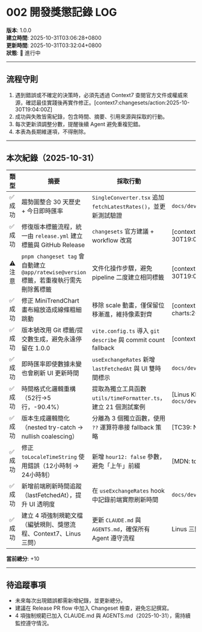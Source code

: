 # 002 開發獎懲記錄 LOG

**版本**: 1.0.0  
**建立時間**: 2025-10-31T03:06:28+0800  
**更新時間**: 2025-10-31T03:32:04+0800  
**狀態**: 🔄 進行中

---

## 流程守則

1. 遇到錯誤或不確定的決策時，必須先透過 Context7 查閱官方文件或權威來源，確認最佳實踐後再實作修正。[context7:changesets/action:2025-10-30T19:04:00Z]
2. 成功與失敗皆需紀錄，包含時間、摘要、引用來源與採取的行動。
3. 每次更新須調整分數，提醒後續 Agent 避免重複犯錯。
4. 本表為長期維運項，不得刪除。

---

## 本次紀錄（2025-10-31）

| 類型    | 摘要                                                                                   | 採取行動                                                        | 依據                                                                    | 分數 |
| ------- | -------------------------------------------------------------------------------------- | --------------------------------------------------------------- | ----------------------------------------------------------------------- | ---- |
| ✅ 成功 | 趨勢圖整合 30 天歷史 + 今日即時匯率                                                    | `SingleConverter.tsx` 追加 `fetchLatestRates()`，並更新測試驗證 | `docs/dev/001_exchange_rate_data_strategy.md`                           | +1   |
| ✅ 成功 | 修復版本標籤流程，統一由 `release.yml` 建立標籤與 GitHub Release                       | `changesets` 官方建議 + workflow 改寫                           | [context7:changesets/changesets:2025-10-30T19:04:30Z]                   | +1   |
| ⚠️ 注意 | `pnpm changeset tag` 會自動建立 `@app/ratewise@version` 標籤，若重複執行需先刪除舊標籤 | 文件化操作步驟，避免 pipeline 二度建立相同標籤                  | [context7:changesets/changesets:2025-10-30T19:04:30Z]                   | 0    |
| ✅ 成功 | 修正 MiniTrendChart 畫布縮放造成線條粗細跳動                                           | 移除 scale 動畫，僅保留位移漸進，維持像素對齊                   | [context7:tradingview/lightweight-charts:2025-10-31T03:05:00Z]          | +1   |
| ✅ 成功 | 版本號改用 Git 標籤/提交數生成，避免永遠停留在 1.0.0                                   | `vite.config.ts` 導入 `git describe` 與 commit count fallback   | [context7:git/git:2025-10-31T03:07:00Z]                                 | +1   |
| ✅ 成功 | 即時匯率即使數據未變也會刷新 UI 更新時間                                               | `useExchangeRates` 新增 `lastFetchedAt` 與 UI 雙時間標示        | `docs/dev/001_exchange_rate_data_strategy.md`                           | +1   |
| ✅ 成功 | 時間格式化邏輯重構（52行→5行，-90.4%）                                                 | 提取為獨立工具函數 `utils/timeFormatter.ts`，建立 21 個測試案例 | [Linus KISS principle] + `docs/dev/003_ui_transparency_improvements.md` | +1   |
| ✅ 成功 | 版本生成邏輯簡化（nested try-catch → nullish coalescing）                              | 分離為 3 個獨立函數，使用 `??` 運算符串接 fallback 策略         | [TC39: Nullish Coalescing] + Linus 好品味原則                           | +1   |
| ✅ 成功 | 修正 `toLocaleTimeString` 使用錯誤（12小時制 → 24小時制）                              | 新增 `hour12: false` 參數，避免「上午」前綴                     | [MDN: toLocaleTimeString] + 測試驅動修復                                | +1   |
| ✅ 成功 | 新增前端刷新時間追蹤（lastFetchedAt），提升 UI 透明度                                  | 在 `useExchangeRates` hook 中記錄前端實際刷新時間               | `docs/dev/001_exchange_rate_data_strategy.md`                           | +1   |
| ✅ 成功 | 建立 4 項強制規範文檔（編號規則、獎懲流程、Context7、Linus三問）                       | 更新 `CLAUDE.md` 與 `AGENTS.md`，確保所有 Agent 遵守流程        | Linus 三問 + Context7 優先原則                                          | +1   |

**當前總分**: +10

---

## 待追蹤事項

- 未來每次出現錯誤都需新增紀錄，並更新總分。
- 建議在 Release PR flow 中加入 Changeset 檢查，避免忘記撰寫。
- 4 項強制規範已加入 CLAUDE.md 與 AGENTS.md（2025-10-31），需持續監控遵守情況。
